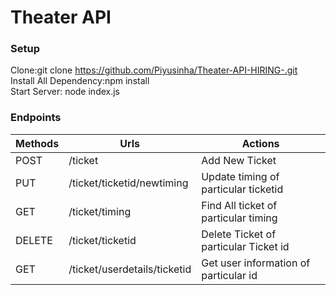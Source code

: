 # Theater API
### Setup 
Clone:git clone https://github.com/Piyusinha/Theater-API-HIRING-.git  
Install All Dependency:npm install  
Start Server: node index.js  
### Endpoints

| Methods|            Urls            |            Actions                   |
| ------ | -------------------------- |  ----------------------------------- |
| POST   |           /ticket          |          Add New Ticket              |
| PUT    | /ticket/ticketid/newtiming | Update timing of particular ticketid |
| GET    |          /ticket/timing    | Find All ticket of particular timing |
| DELETE |      /ticket/ticketid      | Delete Ticket of particular Ticket id|
| GET    |/ticket/userdetails/ticketid| Get user information of particular id|

